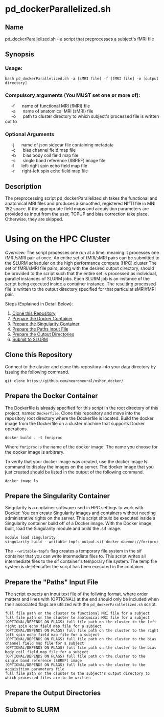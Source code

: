 # pd\_dockerParallelized.sh

## Name

pd\_dockerParallelized.sh - a script that preprocesses a subject's fMRI file

## Synopsis

### Usage:
```
bash pd_dockerParallelized.sh -a [sMRI file] -f [fMRI file] -o [output directory]
```

### Compulsory arguments (You MUST set one or more of):<br />
&nbsp;&nbsp;&nbsp;&nbsp; -f &nbsp;&nbsp;&nbsp;&nbsp; name of functional MRI (fMRI) file<br />
&nbsp;&nbsp;&nbsp;&nbsp; -a &nbsp;&nbsp;&nbsp;&nbsp; name of anatomical MRI (sMRI) file<br />
&nbsp;&nbsp;&nbsp;&nbsp; -o &nbsp;&nbsp;&nbsp;&nbsp; path to cluster directory to which subject's processed file is written out to<br />

### Optional Arguments
&nbsp;&nbsp;&nbsp;&nbsp; -j &nbsp;&nbsp;&nbsp;&nbsp; name of json sidecar file containing metadata<br />
&nbsp;&nbsp;&nbsp;&nbsp; -c &nbsp;&nbsp;&nbsp;&nbsp; bias channel field map file<br />
&nbsp;&nbsp;&nbsp;&nbsp; -b &nbsp;&nbsp;&nbsp;&nbsp; bias body coil field map file<br />
&nbsp;&nbsp;&nbsp;&nbsp; -s &nbsp;&nbsp;&nbsp;&nbsp; single band reference (SBREF) image file <br />
&nbsp;&nbsp;&nbsp;&nbsp; -l &nbsp;&nbsp;&nbsp;&nbsp; left-right spin echo field map file <br />
&nbsp;&nbsp;&nbsp;&nbsp; -r &nbsp;&nbsp;&nbsp;&nbsp; right-left spin echo field map file <br />


## Description

The preprocessing script pd\_dockerParallelized.sh takes the functional and anatomical MRI files and produces a smoothed, registered NIfTI file in MNI 152 space. If the appropriate field maps and acquisition parameters are provided as input from the user, TOPUP and bias correction take place. Otherwise, they are skipped. 

# Using on the HPC Cluster
_Overview:_ The script processes one run at a time, meaning it processes one fMRI/sMRI pair at once.
An entire set of fMRI/sMRI pairs can be submitted to the SLURM scheduler on the high performance compute (HPC) cluster
The set of fMRI/sMRI file pairs, along with the desired output directory, should be provided to the script such that the entire set is processed as individual, parallel instances of SLURM jobs. Each SLURM job is an instance of the script being executed inside a container instance. The resulting processed file is written to the output directory specified for that particular sMRI/fMRI pair.

Steps (Explained in Detail Below): 
1. [Clone this Repository](#clone-this-repository)
2. [Prepare the Docker Container](#prepare-the-docker-container)
3. [Prepare the Singularity Container](#prepare-the-singularity-container)
4. [Prepare the Paths Input File](#prepare-the-paths-input-file)
5. [Prepare the Output Directories](#prepare-the-output-directories)
6. [Submit to SLURM](#submit-to-slurm)

## Clone this Repository
Connect to the cluster and clone this repository into your data directory by issuing the following command.

```
git clone https://github.com/neuroneural/nshor_docker/
```

## Prepare the Docker Container
The Dockerfile is already specified for this script in the root directory of this project, named `Dockerfile`. Clone this repository and move into the repository root directory where the Dockerfile is located. Build the docker image from the Dockerfile on a cluster machine that supports Docker operations. 

```
docker build . -t fmriproc
```
Where `fmriproc` is the name of the docker image. The name you choose for the docker image is arbitrary. 


To verify that your docker image was created, use the docker image ls command to display the images on the server. The docker image that you just created should be listed in the output of the following command. 

```
docker image ls
```

## Prepare the Singularity Container
Singularity is a container software used in HPC settings to work with Docker. You can create Singularity images and containers without needing administrative rights on the server. This script should be executed inside a Singularity container build off of a Docker image. With the Docker image built, load the Singularity module and build the .sif image. 

```
module load singularity
singularity build --writable-tmpfs output.sif docker-daemon://fmriproc
```

The `--writable-tmpfs` flag creates a temporary file system in the sif container that you can write intermediate files to. This script writes all intermediate files to the sif container's temporary file system. The temp file system is deleted after the script has been executed in the container. 


## Prepare the "Paths" Input File
The script expects an input text file of the follwing format, where order matters and lines with (OPTIONAL) at the end should only be included when their associated flags are utilized with the `pd_dockerParallelized.sh` script.

```
full file path on the cluster to functional MRI file for a subject
full file path on the cluster to anatomical MRI file for a subject
(OPTIONAL/DEPENDS ON FLAGS) full file path on the cluster to the left right spin echo field map file for a subject
(OPTIONAL/DEPENDS ON FLAGS) full file path on the cluster to the right left spin echo field map file for a subject
(OPTIONAL/DEPENDS ON FLAGS) full file path on the cluster to the bias channel field map file for a subject
(OPTIONAL/DEPENDS ON FLAGS) full file path on the cluster to the bias body coil field map file for a subject
(OPTIONAL/DEPENDS ON FLAGS) full file path on the cluster to the single band reference (SBREF) image 
(OPTIONAL/DEPENDS ON FLAGS) full file path on the cluster to the acquisition parameters file
full file path on the cluster to the subject's output directory to which processed files are to be written
```


## Prepare the Output Directories
## Submit to SLURM




